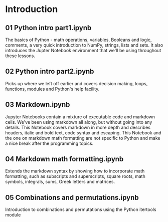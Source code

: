 # Introduction

## 01 Python intro part1.ipynb

The basics of Python - math operations, variables, Booleans and logic,
comments, a very quick introduction to NumPy, strings, lists and
sets. It also introduces the Jupter Notebook environment that we'll be
using throughout these lessons.

## 02 Python intro part2.ipynb

Picks up where we left off earlier and covers decision making, loops,
functions, modules and Python's help facility.

## 03 Markdown.ipynb

Jupyter Notebooks contain a mixture of executable code and markdown
cells. We've been using markdown all along, but without going into any
details. This Notebook covers markdown in more depth and describes
headers, italic and bold text, code syntax and escaping. This Notebook
and the one on markdown math formatting are not specific to Python and
make a nice break after the programming topics.

## 04 Markdown math formatting.ipynb

Extends the markdown syntax by showing how to incorporate math
formatting, such as subscripts and superscripts, square roots, math
symbols, integrals, sums, Greek letters and matrices.

## 05 Combinations and permutations.ipynb

Introduction to combinations and permutations using the Python itertools module